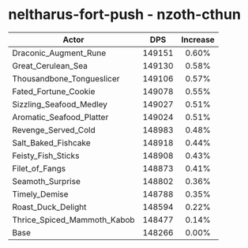 # neltharus-fort-push - nzoth-cthun
| Actor | DPS | Increase |
|---|:---:|:---:|
|Draconic_Augment_Rune|149151|0.60%|
|Great_Cerulean_Sea|149130|0.58%|
|Thousandbone_Tongueslicer|149106|0.57%|
|Fated_Fortune_Cookie|149078|0.55%|
|Sizzling_Seafood_Medley|149027|0.51%|
|Aromatic_Seafood_Platter|149024|0.51%|
|Revenge_Served_Cold|148983|0.48%|
|Salt_Baked_Fishcake|148918|0.44%|
|Feisty_Fish_Sticks|148908|0.43%|
|Filet_of_Fangs|148873|0.41%|
|Seamoth_Surprise|148802|0.36%|
|Timely_Demise|148788|0.35%|
|Roast_Duck_Delight|148594|0.22%|
|Thrice_Spiced_Mammoth_Kabob|148477|0.14%|
|Base|148266|0.00%|
